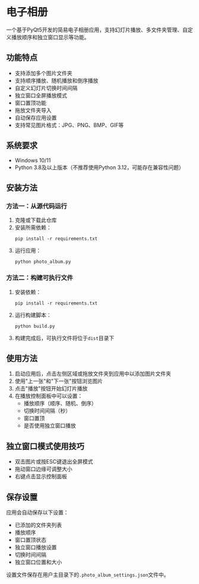 # 电子相册

一个基于PyQt5开发的简易电子相册应用，支持幻灯片播放、多文件夹管理、自定义播放顺序和独立窗口显示等功能。

## 功能特点

- 支持添加多个图片文件夹
- 支持顺序播放、随机播放和倒序播放
- 自定义幻灯片切换时间间隔
- 独立窗口全屏播放模式
- 窗口置顶功能
- 拖放文件夹导入
- 自动保存应用设置
- 支持常见图片格式：JPG、PNG、BMP、GIF等

## 系统要求

- Windows 10/11
- Python 3.8及以上版本（不推荐使用Python 3.12，可能存在兼容性问题）

## 安装方法

### 方法一：从源代码运行

1. 克隆或下载此仓库
2. 安装所需依赖：
   ```
   pip install -r requirements.txt
   ```
3. 运行应用：
   ```
   python photo_album.py
   ```

### 方法二：构建可执行文件

1. 安装依赖：
   ```
   pip install -r requirements.txt
   ```
2. 运行构建脚本：
   ```
   python build.py
   ```
3. 构建完成后，可执行文件将位于`dist`目录下

## 使用方法

1. 启动应用后，点击左侧区域或拖放文件夹到应用中以添加图片文件夹
2. 使用"上一张"和"下一张"按钮浏览图片
3. 点击"播放"按钮开始幻灯片播放
4. 在播放控制面板中可以设置：
   - 播放顺序（顺序、随机、倒序）
   - 切换时间间隔（秒）
   - 窗口置顶
   - 是否使用独立窗口播放

## 独立窗口模式使用技巧

- 双击图片或按ESC键退出全屏模式
- 拖动窗口边缘可调整大小
- 右键点击显示控制面板

## 保存设置

应用会自动保存以下设置：
- 已添加的文件夹列表
- 播放顺序
- 窗口置顶状态
- 独立窗口播放设置
- 切换时间间隔
- 独立窗口位置和大小

设置文件保存在用户主目录下的`.photo_album_settings.json`文件中。 